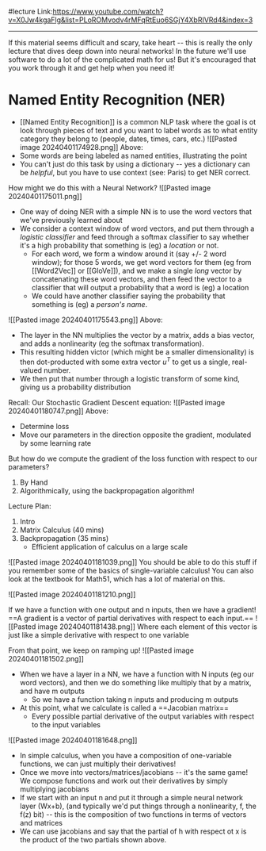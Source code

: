 #lecture 
Link:https://www.youtube.com/watch?v=X0Jw4kgaFlg&list=PLoROMvodv4rMFqRtEuo6SGjY4XbRIVRd4&index=3

-----

If this material seems difficult and scary, take heart -- this is really the only lecture that dives deep down into neural networks! In the future we'll use software to do a lot of the complicated math for us!
But it's encouraged that you work through it and get help when you need it!


# Named Entity Recognition (NER)
- [[Named Entity Recognition]] is a common NLP task where the goal is ot look through pieces of text and you want to label words as to what entity category they belong to (people, dates, times, cars, etc.)
![[Pasted image 20240401174928.png]]
Above:
- Some words are being labeled as named entities, illustrating the point
- You can't just do this task by using a dictionary -- yes a dictionary can be *helpful*, but you have to use context (see: Paris) to get NER correct.

How might we do this with a Neural Network?
![[Pasted image 20240401175011.png]]
 
- One way of doing NER with a simple NN is to use the word vectors that we've previously learned about
- We consider a context window of word vectors, and put them through a *logistic classifier* and feed through a softmax classifier to say whether it's a high probability that something is (eg) a *location* or not.
	- For each word, we form a window around it (say +/- 2 word window); for those 5 words, we get word vectors for them (eg from [[Word2Vec]] or [[GloVe]]), and we make a single *long* vector by concatenating these word vectors, and then feed the vector to a classifier that will output a probability that a word is (eg) a location
	- We could have another classifier saying the probability that something is (eg) a *person's name*.

![[Pasted image 20240401175543.png]]
Above:
- The layer in the NN multiplies the vector by a matrix, adds a bias vector, and adds a nonlinearity (eg the softmax transformation). 
- This resulting hidden victor (which might be a smaller dimensionality) is then dot-producted with some extra vector $u^T$ to get us a single, real-valued number.
- We then put that number through a logistic transform of some kind, giving us a probability distribution

Recall: Our Stochastic Gradient Descent equation:
![[Pasted image 20240401180747.png]]
Above:
- Determine loss
- Move our parameters in the direction opposite the gradient, modulated by some learning rate

But how do we compute the gradient of the loss function with respect to our parameters?
1. By Hand
2. Algorithmically, using the backpropagation algorithm!

Lecture Plan:
1. Intro
2. Matrix Calculus (40 mins)
3. Backpropagation (35 mins)
	- Efficient application of calculus on a large scale

![[Pasted image 20240401181039.png]]
You should be able to do this stuff if you remember some of the basics of single-variable calculus!
You can also look at the textbook for Math51, which has a lot of material on this.


![[Pasted image 20240401181210.png]]

If we have a function with one output and n inputs, then we have a gradient!
==A gradient is a vector of partial derivatives with respect to each input.==
![[Pasted image 20240401181438.png]]
Where each element of this vector is just like a simple derivative with respect to one variable

From that point, we keep on ramping up!
![[Pasted image 20240401181502.png]]
- When we have a layer in a NN, we have a function with N inputs (eg our word vectors), and then we do something like multiply that by a matrix, and have m outputs
	- So we have a function taking n inputs and producing m outputs
- At this point, what we calculate is called a ==Jacobian matrix==
	- Every possible partial derivative of the output variables with respect to the input variables

![[Pasted image 20240401181648.png]]
- In simple calculus, when you have a composition of one-variable functions, we can just multiply their derivatives!
- Once we move into vectors/matrices/jacobians -- it's the same game! We compose functions and work out their derivatives by simply multiplying jacobians
- If we start with an input n and put it through a simple neural network layer (Wx+b), (and typically we'd put things through a nonlinearity, f, the f(z) bit) -- this is the composition of two functions in terms of vectors and matrices
- We can use jacobians and say that the partial of h with respect ot x is the product of the two partials shown above.





